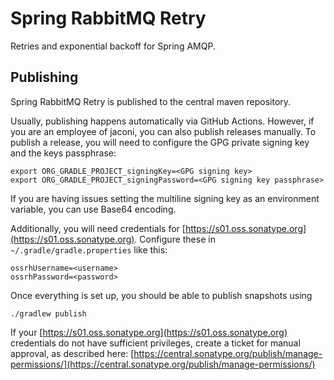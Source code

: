 # Spring RabbitMQ Retry

Retries and exponential backoff for Spring AMQP.

## Publishing

Spring RabbitMQ Retry is published to the central maven repository.

Usually, publishing happens automatically via GitHub Actions. However, if you are an employee of jaconi, you can also
publish releases manually. To publish a release, you will need to configure the GPG private signing key and the keys
passphrase:

```
export ORG_GRADLE_PROJECT_signingKey=<GPG signing key>
export ORG_GRADLE_PROJECT_signingPassword=<GPG signing key passphrase>
```

If you are having issues setting the multiline signing key as an environment variable, you can use Base64 encoding.

Additionally, you will need credentials for [https://s01.oss.sonatype.org](https://s01.oss.sonatype.org). Configure
these in `~/.gradle/gradle.properties` like this:

```
ossrhUsername=<username>
ossrhPassword=<password>
```

Once everything is set up, you should be able to publish snapshots using

```
./gradlew publish
```

If your [https://s01.oss.sonatype.org](https://s01.oss.sonatype.org) credentials do not have sufficient privileges,
create a ticket for manual approval, as described here:
[https://central.sonatype.org/publish/manage-permissions/](https://central.sonatype.org/publish/manage-permissions/)
